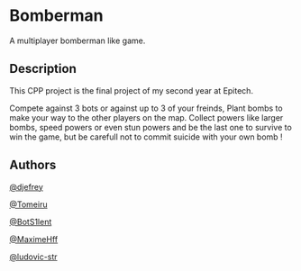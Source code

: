 # Bomberman

A multiplayer bomberman like game.

## Description

This CPP project is the final project of my second year at Epitech.

Compete against 3 bots or against up to 3 of your freinds,
Plant bombs to make your way to the other players on the map.
Collect powers like larger bombs, speed powers or even stun powers and be the last one to survive to win the game, but be carefull not to commit suicide with your own bomb !

## Authors

[@djefrey](https://github.com/djefrey)

[@Tomeiru](https://github.com/Tomeiru)

[@BotS1lent](https://github.com/BotS1lent)

[@MaximeHff](https://github.com/MaximeHff)

[@ludovic-str](https://github.com/ludovic-str)
